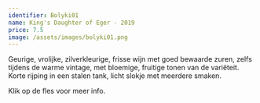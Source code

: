 ```yaml
---
identifier: Bolyki01
name: King's Daughter of Eger - 2019
price: 7.5
image: /assets/images/bolyki01.png
---
```

Geurige, vrolijke, zilverkleurige, frisse wijn met goed bewaarde zuren, zelfs tijdens de
warme vintage, met bloemige, fruitige tonen van de variëteit. Korte rijping in een stalen
tank, licht slokje met meerdere smaken.  

Klik op de fles voor meer info.
